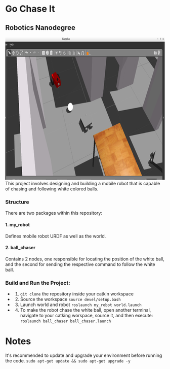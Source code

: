 # Go Chase It
## Robotics Nanodegree

<img src="https://github.com/yesusbc/RoboND-Go-Chase-It/blob/master/gochaseit1.png" width="793" height="450">
This project involves designing and building a mobile robot that is capable of chasing and following white colored balls.

### Structure
There are two packages within this repository:

#### 1. my_robot
Defines mobile robot URDF as well as the world.

#### 2. ball_chaser
Contains 2 nodes, one responsible for locating the position of the white ball, and the second for sending the respective command to follow the white ball.

### Build and Run the Project:

* 1. `git clone` the repository inside your catkin workspace

* 2. Source the workspace
`source devel/setup.bash`

* 3. Launch world and robot
`roslaunch my_robot world.launch`

* 4. To make the robot chase the white ball, open another terminal, navigate to your catking worspace, source it, and then execute:
`roslaunch ball_chaser ball_chaser.launch`


# Notes
It's recommended to update and upgrade your environment before running the code.
`sudo apt-get update && sudo apt-get upgrade -y`
